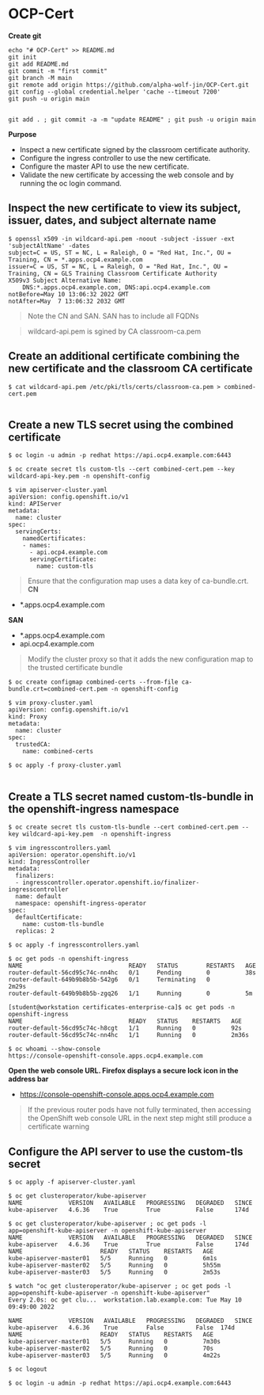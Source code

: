 # OCP-Cert

**Create git**

```
echo "# OCP-Cert" >> README.md
git init
git add README.md
git commit -m "first commit"
git branch -M main
git remote add origin https://github.com/alpha-wolf-jin/OCP-Cert.git
git config --global credential.helper 'cache --timeout 7200'
git push -u origin main


git add . ; git commit -a -m "update README" ; git push -u origin main
```
**Purpose**

-    Inspect a new certificate signed by the classroom certificate authority.
-    Configure the ingress controller to use the new certificate.
-    Configure the master API to use the new certificate.
-    Validate the new certificate by accessing the web console and by running the oc login command.

## Inspect the new certificate to view its subject, issuer, dates, and subject alternate name

```
$ openssl x509 -in wildcard-api.pem -noout -subject -issuer -ext 'subjectAltName' -dates
subject=C = US, ST = NC, L = Raleigh, O = "Red Hat, Inc.", OU = Training, CN = *.apps.ocp4.example.com
issuer=C = US, ST = NC, L = Raleigh, O = "Red Hat, Inc.", OU = Training, CN = GLS Training Classroom Certificate Authority
X509v3 Subject Alternative Name: 
    DNS:*.apps.ocp4.example.com, DNS:api.ocp4.example.com
notBefore=May 10 13:06:32 2022 GMT
notAfter=May  7 13:06:32 2032 GMT

```
> Note the CN and SAN. SAN has to include all FQDNs

> wildcard-api.pem is sgined by CA classroom-ca.pem

## Create an additional certificate combining the new certificate and the classroom CA certificate

```
$ cat wildcard-api.pem /etc/pki/tls/certs/classroom-ca.pem > combined-cert.pem


```

## Create a new TLS secret using the combined certificate

```
$ oc login -u admin -p redhat https://api.ocp4.example.com:6443

$ oc create secret tls custom-tls --cert combined-cert.pem --key wildcard-api-key.pem -n openshift-config

$ vim apiserver-cluster.yaml
apiVersion: config.openshift.io/v1
kind: APIServer
metadata:
  name: cluster
spec:
  servingCerts:
    namedCertificates:
    - names:
      - api.ocp4.example.com
      servingCertificate:
        name: custom-tls

```

>Ensure that the configuration map uses a data key of ca-bundle.crt.
**CN**
- *.apps.ocp4.example.com

**SAN**
- *.apps.ocp4.example.com
- api.ocp4.example.com
 
>Modify the cluster proxy so that it adds the new configuration map to the trusted certificate bundle

```
$ oc create configmap combined-certs --from-file ca-bundle.crt=combined-cert.pem -n openshift-config

$ vim proxy-cluster.yaml
apiVersion: config.openshift.io/v1
kind: Proxy
metadata:
  name: cluster
spec:
  trustedCA:
    name: combined-certs

$ oc apply -f proxy-cluster.yaml


```

## Create a TLS secret named custom-tls-bundle in the openshift-ingress namespace

```
$ oc create secret tls custom-tls-bundle --cert combined-cert.pem --key wildcard-api-key.pem  -n openshift-ingress

$ vim ingresscontrollers.yaml
apiVersion: operator.openshift.io/v1
kind: IngressController
metadata:
  finalizers:
  - ingresscontroller.operator.openshift.io/finalizer-ingresscontroller
  name: default
  namespace: openshift-ingress-operator
spec:
  defaultCertificate:
    name: custom-tls-bundle
  replicas: 2

$ oc apply -f ingresscontrollers.yaml

$ oc get pods -n openshift-ingress
NAME                              READY   STATUS        RESTARTS   AGE
router-default-56cd95c74c-nn4hc   0/1     Pending       0          38s
router-default-649b9b8b5b-542g6   0/1     Terminating   0          2m29s
router-default-649b9b8b5b-zgq26   1/1     Running       0          5m

[student@workstation certificates-enterprise-ca]$ oc get pods -n openshift-ingress
NAME                              READY   STATUS    RESTARTS   AGE
router-default-56cd95c74c-h8cgt   1/1     Running   0          92s
router-default-56cd95c74c-nn4hc   1/1     Running   0          2m36s

$ oc whoami --show-console
https://console-openshift-console.apps.ocp4.example.com

```
**Open the web console URL. Firefox displays a secure lock icon in the address bar**

- https://console-openshift-console.apps.ocp4.example.com

>If the previous router pods have not fully terminated, then accessing the OpenShift web console URL in the next step might still produce a certificate warning

## Configure the API server to use the custom-tls secret

```
$ oc apply -f apiserver-cluster.yaml

$ oc get clusteroperator/kube-apiserver
NAME             VERSION   AVAILABLE   PROGRESSING   DEGRADED   SINCE
kube-apiserver   4.6.36    True        True          False      174d

$ oc get clusteroperator/kube-apiserver ; oc get pods -l app=openshift-kube-apiserver -n openshift-kube-apiserver
NAME             VERSION   AVAILABLE   PROGRESSING   DEGRADED   SINCE
kube-apiserver   4.6.36    True        True          False      174d
NAME                      READY   STATUS    RESTARTS   AGE
kube-apiserver-master01   5/5     Running   0          6m1s
kube-apiserver-master02   5/5     Running   0          5h55m
kube-apiserver-master03   5/5     Running   0          2m53s

$ watch "oc get clusteroperator/kube-apiserver ; oc get pods -l app=openshift-kube-apiserver -n openshift-kube-apiserver"
Every 2.0s: oc get clu...  workstation.lab.example.com: Tue May 10 09:49:00 2022

NAME             VERSION   AVAILABLE   PROGRESSING   DEGRADED   SINCE
kube-apiserver   4.6.36    True        False         False	174d
NAME                      READY   STATUS    RESTARTS   AGE
kube-apiserver-master01   5/5     Running   0          7m30s
kube-apiserver-master02   5/5     Running   0          70s
kube-apiserver-master03   5/5     Running   0          4m22s

$ oc logout

$ oc login -u admin -p redhat https://api.ocp4.example.com:6443

```
